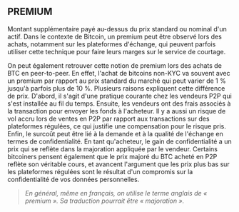 ## PREMIUM

Montant supplémentaire payé au-dessus du prix standard ou nominal d'un actif. Dans le contexte de Bitcoin, un premium peut être observé lors des achats, notamment sur les plateformes d'échange, qui peuvent parfois utiliser cette technique pour faire leurs marges sur le service de courtage.

On peut également retrouver cette notion de premium lors des achats de BTC en peer-to-peer. En effet, l'achat de bitcoins non-KYC va souvent avec un premium par rapport au prix standard du marché qui peut varier de 1 % jusqu'à parfois plus de 10 %. Plusieurs raisons expliquent cette différence de prix. D'abord, il s'agit d'une pratique courante chez les vendeurs P2P qui s'est installée au fil du temps. Ensuite, les vendeurs ont des frais associés à la transaction pour envoyer les fonds à l'acheteur. Il y a aussi un risque de vol accru lors de ventes en P2P par rapport aux transactions sur des plateformes régulées, ce qui justifie une compensation pour le risque pris. Enfin, le surcoût peut être lié à la demande et à la qualité de l'échange en termes de confidentialité. En tant qu'acheteur, le gain de confidentialité a un prix qui se reflète dans la majoration appliquée par le vendeur. Certains bitcoiners pensent également que le prix majoré du BTC acheté en P2P reflète son véritable cours, et avancent l'argument que les prix plus bas sur les plateformes régulées sont le résultat d'un compromis sur la confidentialité de vos données personnelles.

> *En général, même en français, on utilise le terme anglais de « premium ». Sa traduction pourrait être « majoration ».*

